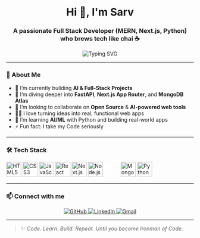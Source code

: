 <h1 align="center">Hi 👋, I'm Sarv</h1>
<h3 align="center">A passionate Full Stack Developer (MERN, Next.js, Python) who brews tech like chai ☕</h3>

<p align="center">
  <img src="https://readme-typing-svg.herokuapp.com?font=Fira+Code&size=22&pause=1000&center=true&vCenter=true&width=435&lines=Full+Stack+Web+Developer;MERN+Stack+Expert;Next.js+Lover;Python+Enthusiast" alt="Typing SVG" />
</p>

---

### 🧠 About Me
- 🔭 I’m currently building **AI & Full-Stack Projects**
- 🌱 I’m diving deeper into **FastAPI**, **Next.js App Router**, and **MongoDB Atlas**
- 👯 I’m looking to collaborate on **Open Source** & **AI-powered web tools**
- 🧑‍💻 I love turning ideas into real, functional web apps
- 🧪 I’m learning **AI/ML** with Python and building real-world apps
- ⚡ Fun fact: I take my Code seriously

---
### 🛠️ Tech Stack

<p align="left">
  <img src="https://cdn.jsdelivr.net/gh/devicons/devicon/icons/html5/html5-original.svg" height="40" width="40" alt="HTML5" />
  <img src="https://cdn.jsdelivr.net/gh/devicons/devicon/icons/css3/css3-original.svg" height="40" width="40" alt="CSS3" />
  <img src="https://cdn.jsdelivr.net/gh/devicons/devicon/icons/javascript/javascript-original.svg" height="40" width="40" alt="JavaScript" />
  <img src="https://cdn.jsdelivr.net/gh/devicons/devicon/icons/react/react-original.svg" height="40" width="40" alt="React" />
  <img src="https://cdn.jsdelivr.net/gh/devicons/devicon/icons/nextjs/nextjs-original.svg" height="40" width="40" alt="Next.js" />
  <img src="https://cdn.jsdelivr.net/gh/devicons/devicon/icons/nodejs/nodejs-original.svg" height="40" width="40" alt="Node.js" />
<img src="https://cdn.jsdelivr.net/gh/devicons/devicon/icons/express/express-original.svg" alt="Express" height="40" style="filter: brightness(0) invert(1);" />

  <img src="https://cdn.jsdelivr.net/gh/devicons/devicon/icons/mongodb/mongodb-original.svg" height="40" width="40" alt="MongoDB" />
  <img src="https://cdn.jsdelivr.net/gh/devicons/devicon/icons/python/python-original.svg" height="40" width="40" alt="Python" />
</p>


---

### 📫 Connect with me


<p align="center">
  <a href="https://github.com/" target="SarabjitSingh18">
    <img src="https://img.shields.io/badge/GitHub-100000?style=for-the-badge&logo=github&logoColor=white" alt="GitHub" />
  </a>
  <a href="https://www.linkedin.com/in/sarabjit-singh-53486b309/" target="_blank">
    <img src="https://img.shields.io/badge/LinkedIn-0077B5?style=for-the-badge&logo=linkedin&logoColor=white" alt="LinkedIn" />
  </a>
  <a href="mailto:sarabjitsingh9620@example.com">
    <img src="https://img.shields.io/badge/Gmail-D14836?style=for-the-badge&logo=gmail&logoColor=white" alt="Gmail" />
  </a>

</p>


---

> ✨ _Code. Learn. Build. Repeat. Until you become Ironman of Code._

